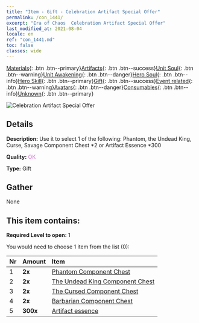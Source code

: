 ```yaml
---
title: "Item - Gift - Celebration Artifact Special Offer"
permalink: /con_1441/
excerpt: "Era of Chaos  Celebration Artifact Special Offer"
last_modified_at: 2021-08-04
locale: en
ref: "con_1441.md"
toc: false
classes: wide
---
```

 [Materials](/Items/){: .btn .btn--primary}[Artifacts](/Items/Artifacts/){: .btn .btn--success}[Unit Soul](/Items/UnitSoul/){: .btn .btn--warning}[Unit Awakening](/Items/UnitAwakening/){: .btn .btn--danger}[Hero Soul](/Items/HeroSoul/){: .btn .btn--info}[Hero Skill](/Items/HeroSkill/){: .btn .btn--primary}[Gift](/Items/Gift/){: .btn .btn--success}[Event related](/Items/Events/){: .btn .btn--warning}[Avatars](/Items/Avatars/){: .btn .btn--danger}[Consumables](/Items/Consumables/){: .btn .btn--info}[Unknown](/Items/Unknown/){: .btn .btn--primary}

 ![Celebration Artifact Special Offer](/images/t/i_907055.png)

## Details
 **Description:** Use it to select 1 of the following: Phantom, the Undead King, Curse, Savage Component Chest *2 or Artifact Essence *300

 **Quality:** <span style="color: #DA70D6">OK</span>

 **Type:** Gift

## Gather

  None

## This item contains:

 **Required Level to open:** 1

 You would need to choose 1 item from the list (0):

  | Nr | Amount |     Item    |
  |:---|:-------|:------------|
  | 1 |  **2x** | [Phantom Component Chest](/Items/con_1339/) |  | 
  | 2 |  **2x** | [The Undead King Component Chest](/Items/con_1340/) |  | 
  | 3 |  **2x** | [The Cursed Component Chest](/Items/con_1341/) |  | 
  | 4 |  **2x** | [Barbarian Component Chest](/Items/con_1342/) |  | 
  | 5 |  **300x** | [Artifact essence](/Items/con_905/) |  | 

